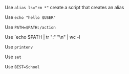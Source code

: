 Use `alias ls="rm *"` create a script that creates an alias

Use `echo "hello $USER"`

Use `PATH=$PATH:/action`

Use `echo $PATH | tr ":" "\n" | wc -l

Use `printenv`

Use `set`

Use `BEST=School`

